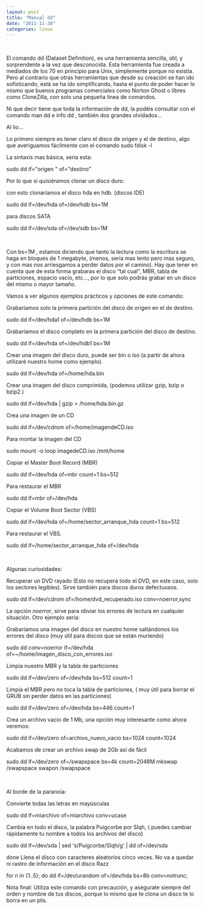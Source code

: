 ```yaml
---
layout: post
title: "Manual dd"
date: "2011-11-28"
categories: linux
---
```


 

El comando dd (Dataset Definition), es una herramienta sencilla, útil, y sorprendente a la vez que desconocida. Esta herramienta fue creada a mediados de los 70 en principio para Unix, simplemente porque no existía. Pero al contrario que otras herramientas que desde su creación se han ido sofisticando, está se ha ido simplificando, hasta el punto de poder hacer lo mismo que buenos programas comerciales como Norton Ghost o libres como CloneZilla, con solo una pequeña linea de comandos.

Ni que decir tiene que toda la información de dd, la podéis consultar con el comando man dd e info dd , también dos grandes olvidados...

Al lio...

Lo primero siempre es tener claro el disco de origen y el de destino, algo que averiguamos fácilmente con el comando sudo fdisk -l

La sintaxis mas básica, seria esta:

sudo dd if="origen " of="destino"

Por lo que si quisiéramos clonar un disco duro:

con esto clonaríamos el disco hda en hdb. (discos IDE)

sudo dd if=/dev/hda of=/dev/hdb bs=1M

para discos SATA

sudo dd if=/dev/sda of=/dev/sdb bs=1M

 

Con bs=1M , estamos diciendo que tanto la lectura como la escritura se haga en bloques de 1 megabyte, (menos, seria mas lento pero mas seguro, y con mas nos arriesgamos a perder datos por el camino). Hay que tener en cuenta que de esta forma grabaras el disco “tal cual”, MBR, tabla de particiones, espacio vacío, etc..., por lo que solo podrás grabar en un disco del mismo o mayor tamaño.

Vamos a ver algunos ejemplos prácticos y opciones de este comando:

Grabaríamos solo la primera partición del disco de origen en el de destino.

sudo dd if=/dev/hda1 of=/dev/hdb bs=1M

Grabaríamos el disco completo en la primera partición del disco de destino.

sudo dd if=/dev/hda of=/dev/hdb1 bs=1M

Crear una imagen del disco duro, puede ser bin o iso (a partir de ahora utilizaré nuestro home como ejemplo).

sudo dd if=/dev/hda of=/home/hda.bin

Crear una imagen del disco comprimida, (podemos utilizar gzip, bzip o bzip2.)

sudo dd if=/dev/hda | gzip > /home/hda.bin.gz

Crea una imagen de un CD

sudo dd if=/dev/cdrom of=/home/imagendeCD.iso

Para montar la imagen del CD

sudo mount -o loop imagedeCD.iso /mnt/home

Copiar el Master Boot Record (MBR)

sudo dd if=/dev/hda of=mbr count=1 bs=512

Para restaurar el MBR

sudo dd if=mbr of=/dev/hda

Copiar el Volume Boot Sector (VBS)

sudo dd if=/dev/hda of=/home/sector\_arranque\_hda count=1 bs=512

Para restaurar el VBS.

sudo dd if=/home/sector\_arranque\_hda of=/dev/hda

 

Algunas curiosidades:

Recuperar un DVD rayado (Esto no recupera todo el DVD, en este caso, solo los sectores legibles). Sirve también para discos duros defectuosos.

sudo dd if=/dev/cdrom of=/home/dvd\_recuperado.iso conv=noerror,sync

La opción _noerror_, sirve para obviar los errores de lectura en cualquier situación. Otro ejemplo seria:

Grabaríamos una imagen del disco en nuestro home saltándonos los errores del disco (muy útil para discos que se están muriendo)

sudo dd conv=noerror if=/dev/hda of=~/home/imagen\_disco\_con\_errores.iso

Limpia nuestro MBR y la tabla de particiones

sudo dd if=/dev/zero of=/dev/hda bs=512 count=1

Limpia el MBR pero no toca la tabla de particiones, ( muy útil para borrar el GRUB sin perder datos en las particiones)

sudo dd if=/dev/zero of=/dev/hda bs=446 count=1

Crea un archivo vacío de 1 Mb, una opción muy interesante como ahora veremos:

sudo dd if=/dev/zero of=archivo\_nuevo\_vacio bs=1024 count=1024

Acabamos de crear un archivo swap de 2Gb así de fácil

sudo dd if=/dev/zero of=/swapspace bs=4k count=2048M
mkswap /swapspace
swapon /swapspace

 

Al borde de la paranoia:

Convierte todas las letras en mayúsculas

sudo dd if=miarchivo of=miarchivo conv=ucase

Cambia en todo el disco, la palabra Puigcorbe por Slqh, ( puedes cambiar rápidamente tu nombre a todos los archivos del disco)

sudo dd if=/dev/sda | sed 's/Puigcorbe/Slqh/g' | dd of=/dev/sda

done Llena el disco con caracteres aleatorios cinco veces. No va a quedar ni rastro de información en el disco Razz

for n in {1..5}; do dd if=/dev/urandom of=/dev/hda bs=8b conv=notrunc;

Nota final: Utiliza este comando con precaución, y asegurate siempre del orden y nombre de tus discos, porque lo mismo que te clona un disco te lo borra en un plis.
